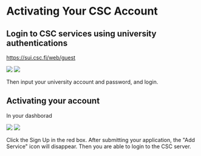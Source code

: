 # Activating Your CSC Account
## Login to CSC services using university authentications
https://sui.csc.fi/web/guest


![](https://github.com/HenglinShi/CaffeInstallationScript/blob/master/lg1.png)
![](https://github.com/HenglinShi/CaffeInstallationScript/blob/master/lg2.png)


Then input your university account and password, and login.

## Activating your account
In your dashborad

![](https://github.com/HenglinShi/CaffeInstallationScript/blob/master/adds.png)
![](https://github.com/HenglinShi/CaffeInstallationScript/blob/master/adds2.png)

Click the Sign Up in the red box. After submitting your application, the "Add Service" icon will disappear. Then you are able to login to the CSC server.
